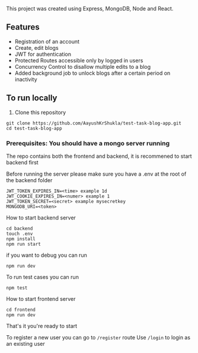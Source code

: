 This project was created using Express, MongoDB, Node and React.

## Features
* Registration of an account
* Create, edit blogs
* JWT for authentication
* Protected Routes accessible only by logged in users
* Concurrency Control to disallow multiple edits to a blog
* Added background job to unlock blogs after a certain period on inactivity

## To run locally
1. Clone this repository
```
git clone https://github.com/AayushKrShukla/test-task-blog-app.git
cd test-task-blog-app
```

### Prerequisites: You should have a mongo server running


The repo contains both the frontend and backend, it is recommened to start backend first


Before running the server please make sure you have a .env at the root of the backend folder
```
JWT_TOKEN_EXPIRES_IN=<time> example 1d
JWT_COOKIE_EXPIRES_IN=<numer> example 1
JWT_TOKEN_SECRET=<secret> example mysecretkey
MONGODB_URI=<token>
```

How to start backend server
```
cd backend
touch .env
npm install
npm run start
```


if you want to debug you can run
```
npm run dev
```


To run test cases you can run 
```
npm test
```


How to start frontend server
```
cd frontend
npm run dev
```


That's it you're ready to start



To register a new user you can go to `/register` route
Use `/login` to login as an existing user













